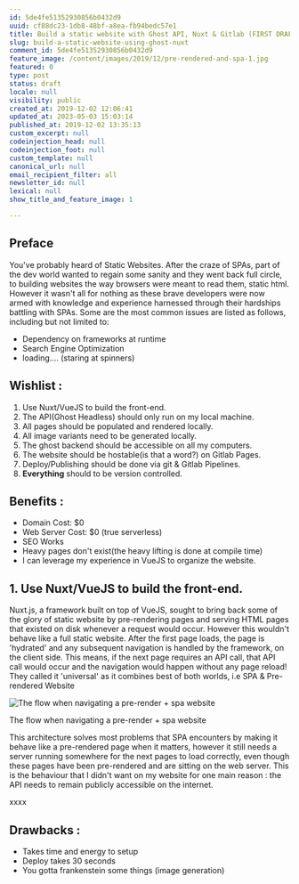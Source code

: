 ```yaml
---
id: 5de4fe51352930856b0432d9
uuid: cf88dc23-1db8-48bf-a8ea-fb94bedc57e1
title: Build a static website with Ghost API, Nuxt & Gitlab (FIRST DRAF)
slug: build-a-static-website-using-ghost-nuxt
comment_id: 5de4fe51352930856b0432d9
feature_image: /content/images/2019/12/pre-rendered-and-spa-1.jpg
featured: 0
type: post
status: draft
locale: null
visibility: public
created_at: 2019-12-02 12:06:41
updated_at: 2023-05-03 15:03:14
published_at: 2019-12-02 13:35:13
custom_excerpt: null
codeinjection_head: null
codeinjection_foot: null
custom_template: null
canonical_url: null
email_recipient_filter: all
newsletter_id: null
lexical: null
show_title_and_feature_image: 1

---
```


## Preface

You've probably heard of Static Websites. After the craze of SPAs, part of the dev world wanted to regain some sanity and they went back full circle, to building websites the way browsers were meant to read them, static html. However it wasn't all for nothing as these brave developers were now armed with knowledge and experience harnessed through their hardships battling with SPAs. Some are the most common issues are listed as follows, including but not limited to:

*   Dependency on frameworks at runtime
*   Search Engine Optimization
*   loading.... (staring at spinners)

## Wishlist :

1.  Use Nuxt/VueJS to build the front-end.
2.  The API(Ghost Headless) should only run on my local machine.
3.  All pages should be populated and rendered locally.
4.  All image variants need to be generated locally.
5.  The ghost backend should be accessible on all my computers.
6.  The website should be hostable(is that a word?) on Gitlab Pages.
7.  Deploy/Publishing should be done via git & Gitlab Pipelines.
8.  **Everything** should to be version controlled.

## Benefits :

*   Domain Cost: $0
*   Web Server Cost: $0 (true serverless)
*   SEO Works
*   Heavy pages don't exist(the heavy lifting is done at compile time)
*   I can leverage my experience in VueJS to organize the website.

## 1\. Use Nuxt/VueJS to build the front-end.

Nuxt.js, a framework built on top of VueJS, sought to bring back some of the glory of static website by pre-rendering pages and serving HTML pages that existed on disk whenever a request would occur. However this wouldn't behave like a full static website. After the first page loads, the page is 'hydrated' and any subsequent navigation is handled by the framework, on the client side. This means, if the next page requires an API call, that API call would occur and the navigation would happen without any page reload! They called it 'universal' as it combines best of both worlds, i.e SPA & Pre-rendered Website

![The flow when navigating a pre-render + spa website](/content/images/2019/12/pre-rendered-and-spa.jpg)

The flow when navigating a pre-render + spa website

This architecture solves most problems that SPA encounters by making it behave like a pre-rendered page when it matters, however it still needs a server running somewhere for the next pages to load correctly, even though these pages have been pre-rendered and are sitting on the web server. This is the behaviour that I didn't want on my website for one main reason : the API needs to remain publicly accessible on the internet.

xxxx

## **Drawbacks :**

*   Takes time and energy to setup
*   Deploy takes 30 seconds
*   You gotta frankenstein some things (image generation)